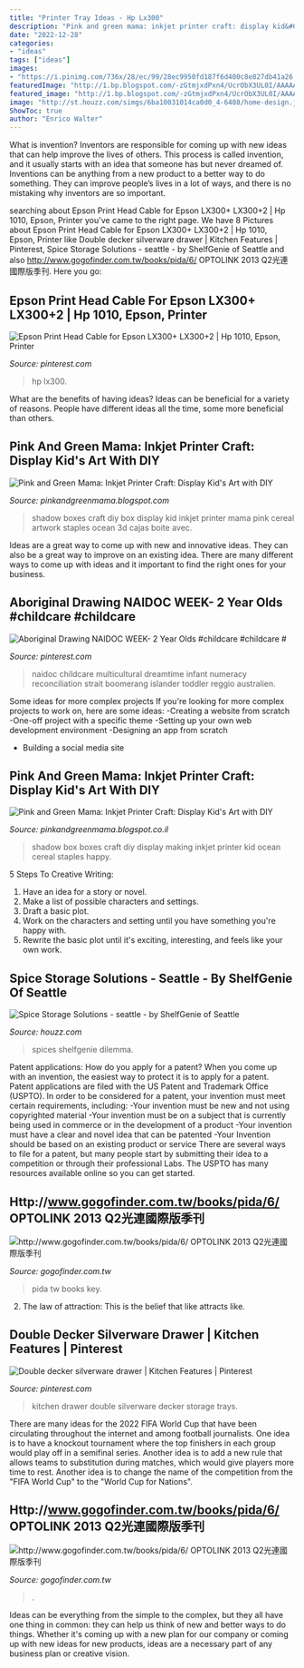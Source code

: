 ```yaml
---
title: "Printer Tray Ideas - Hp Lx300"
description: "Pink and green mama: inkjet printer craft: display kid&#039;s art with diy"
date: "2022-12-28"
categories:
- "ideas"
tags: ["ideas"]
images:
- "https://i.pinimg.com/736x/28/ec/99/28ec9950fd187f6d400c8e827db41a26.jpg"
featuredImage: "http://1.bp.blogspot.com/-zGtmjxdPxn4/UcrObX3UL0I/AAAAAAAAOMU/obeh_cdVBFA/s1600/Kid&#039;s+Artwork+Shadow+Boxes+PinkandGreenMamaBlog.jpg"
featured_image: "http://1.bp.blogspot.com/-zGtmjxdPxn4/UcrObX3UL0I/AAAAAAAAOMU/obeh_cdVBFA/s1600/Kid&#039;s+Artwork+Shadow+Boxes+PinkandGreenMamaBlog.jpg"
image: "http://st.houzz.com/simgs/6ba10031014ca0d0_4-6408/home-design.jpg"
ShowToc: true
author: "Enrico Walter"
---
```



What is invention?
Inventors are responsible for coming up with new ideas that can help improve the lives of others. This process is called invention, and it usually starts with an idea that someone has but never dreamed of. Inventions can be anything from a new product to a better way to do something. They can improve people’s lives in a lot of ways, and there is no mistaking why inventors are so important.

	

		
searching about Epson Print Head Cable for Epson LX300+ LX300+2 | Hp 1010, Epson, Printer you've came to the right page. We have 8 Pictures about Epson Print Head Cable for Epson LX300+ LX300+2 | Hp 1010, Epson, Printer like Double decker silverware drawer | Kitchen Features | Pinterest, Spice Storage Solutions - seattle - by ShelfGenie of Seattle and also http://www.gogofinder.com.tw/books/pida/6/ OPTOLINK 2013 Q2光連國際版季刊. Here you go:
		
    
## Epson Print Head Cable For Epson LX300+ LX300+2 | Hp 1010, Epson, Printer

<img loading=lazy src="https://i.pinimg.com/736x/28/ec/99/28ec9950fd187f6d400c8e827db41a26.jpg" onerror="this.onerror=null;this.src='https://tse1.mm.bing.net/th?id=OIP.tzum0Sqbou4LbrCGjNMKBgHaHa&amp;pid=15.1';" alt="Epson Print Head Cable for Epson LX300+ LX300+2 | Hp 1010, Epson, Printer">

_Source: pinterest.com_

>hp lx300. 

	

What are the benefits of having ideas?
Ideas can be beneficial for a variety of reasons. People have different ideas all the time, some more beneficial than others.

    
## Pink And Green Mama: Inkjet Printer Craft: Display Kid&#039;s Art With DIY

<img loading=lazy src="http://1.bp.blogspot.com/-zGtmjxdPxn4/UcrObX3UL0I/AAAAAAAAOMU/obeh_cdVBFA/s1600/Kid&#039;s+Artwork+Shadow+Boxes+PinkandGreenMamaBlog.jpg" onerror="this.onerror=null;this.src='https://tse3.mm.bing.net/th?id=OIP.0z4x1i8Q8zo0OdqqU27orQHaJ4&amp;pid=15.1';" alt="Pink and Green Mama: Inkjet Printer Craft: Display Kid&#039;s Art with DIY">

_Source: pinkandgreenmama.blogspot.com_

>shadow boxes craft diy box display kid inkjet printer mama pink cereal artwork staples ocean 3d cajas boite avec. 

	

Ideas are a great way to come up with new and innovative ideas. They can also be a great way to improve on an existing idea. There are many different ways to come up with ideas and it important to find the right ones for your business.

    
## Aboriginal Drawing NAIDOC WEEK- 2 Year Olds #childcare #childcare #

<img loading=lazy src="https://i.pinimg.com/736x/d4/f9/95/d4f9959dc2161bf2292122759d7cbdd8.jpg" onerror="this.onerror=null;this.src='https://tse4.mm.bing.net/th?id=OIP.knveRsR0sWJUqG7g2r5fQgHaJ4&amp;pid=15.1';" alt="Aboriginal Drawing NAIDOC WEEK- 2 Year Olds #childcare #childcare #">

_Source: pinterest.com_

>naidoc childcare multicultural dreamtime infant numeracy reconciliation strait boomerang islander toddler reggio australien. 

	

Some ideas for more complex projects
If you're looking for more complex projects to work on, here are some ideas: 
-Creating a website from scratch 
-One-off project with a specific theme 
-Setting up your own web development environment 
-Designing an app from scratch 
- Building a social media site

    
## Pink And Green Mama: Inkjet Printer Craft: Display Kid&#039;s Art With DIY

<img loading=lazy src="http://3.bp.blogspot.com/-NZwU00x5hJ4/UcrOaRE0TfI/AAAAAAAAOL8/21z6kbLmg2w/s1600/E&#039;s+Ocean+Shadow+Box+PinkandGreenMamaBlog.jpg" onerror="this.onerror=null;this.src='https://tse3.mm.bing.net/th?id=OIP.ACJz_pJCoAwISj3YqU5Y4wHaFj&amp;pid=15.1';" alt="Pink and Green Mama: Inkjet Printer Craft: Display Kid&#039;s Art with DIY">

_Source: pinkandgreenmama.blogspot.co.il_

>shadow box boxes craft diy display making inkjet printer kid ocean cereal staples happy. 

	

5 Steps To Creative Writing:
1. Have an idea for a story or novel.
2. Make a list of possible characters and settings.
3. Draft a basic plot.
4. Work on the characters and setting until you have something you're happy with.
5. Rewrite the basic plot until it's exciting, interesting, and feels like your own work.

    
## Spice Storage Solutions - Seattle - By ShelfGenie Of Seattle

<img loading=lazy src="http://st.houzz.com/simgs/6ba10031014ca0d0_4-6408/home-design.jpg" onerror="this.onerror=null;this.src='https://tse4.mm.bing.net/th?id=OIP.SaSR9iCs12jB0x1a2sOUsAHaJ4&amp;pid=15.1';" alt="Spice Storage Solutions - seattle - by ShelfGenie of Seattle">

_Source: houzz.com_

>spices shelfgenie dilemma. 

	

Patent applications: How do you apply for a patent?
When you come up with an invention, the easiest way to protect it is to apply for a patent. Patent applications are filed with the US Patent and Trademark Office (USPTO). In order to be considered for a patent, your invention must meet certain requirements, including: 
-Your invention must be new and not using copyrighted material
-Your invention must be on a subject that is currently being used in commerce or in the development of a product
-Your invention must have a clear and novel idea that can be patented
-Your Invention should be based on an existing product or service There are several ways to file for a patent, but many people start by submitting their idea to a competition or through their professional Labs. The USPTO has many resources available online so you can get started.

    
## Http://www.gogofinder.com.tw/books/pida/6/ OPTOLINK 2013 Q2光連國際版季刊

<img loading=lazy src="http://www.gogofinder.com.tw/books/pida/6/s/1372218172irmj7ADf.jpg" onerror="this.onerror=null;this.src='https://tse4.mm.bing.net/th?id=OIP.z7-EeeQ_J0bsWZInD5bBvQHaKf&amp;pid=15.1';" alt="http://www.gogofinder.com.tw/books/pida/6/ OPTOLINK 2013 Q2光連國際版季刊">

_Source: gogofinder.com.tw_

>pida tw books key. 

	

2. The law of attraction: This is the belief that like attracts like.

    
## Double Decker Silverware Drawer | Kitchen Features | Pinterest

<img loading=lazy src="https://s-media-cache-ak0.pinimg.com/736x/a2/df/20/a2df200ed24084f8f8db80403049bcdc.jpg" onerror="this.onerror=null;this.src='https://tse2.mm.bing.net/th?id=OIP.7KbaHGzeJFi0opeb5wb1WAHaE7&amp;pid=15.1';" alt="Double decker silverware drawer | Kitchen Features | Pinterest">

_Source: pinterest.com_

>kitchen drawer double silverware decker storage trays. 

	

There are many ideas for the 2022 FIFA World Cup that have been circulating throughout the internet and among football journalists. One idea is to have a knockout tournament where the top finishers in each group would play off in a semifinal series. Another idea is to add a new rule that allows teams to substitution during matches, which would give players more time to rest. Another idea is to change the name of the competition from the "FIFA World Cup" to the "World Cup for Nations".

    
## Http://www.gogofinder.com.tw/books/pida/6/ OPTOLINK 2013 Q2光連國際版季刊

<img loading=lazy src="http://www.gogofinder.com.tw/books/pida/6/s/13722181728invWvJR.jpg" onerror="this.onerror=null;this.src='https://tse2.mm.bing.net/th?id=OIP.jBsMmDa6E-iAmFwaDZFwDAHaKf&amp;pid=15.1';" alt="http://www.gogofinder.com.tw/books/pida/6/ OPTOLINK 2013 Q2光連國際版季刊">

_Source: gogofinder.com.tw_

>. 

	

Ideas can be everything from the simple to the complex, but they all have one thing in common: they can help us think of new and better ways to do things. Whether it's coming up with a new plan for our company or coming up with new ideas for new products, ideas are a necessary part of any business plan or creative vision.

